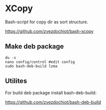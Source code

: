 # XCopy

Bash-script for copy dir as sort structure.

https://github.com/zvezdochiot/bash-xcopy

## Make deb package

```
du -s
nano config/control #edit config
sudo bash-deb-build lzma
```

## Utilites

For build deb package install bash-deb-build:

https://github.com/zvezdochiot/bash-deb-build
